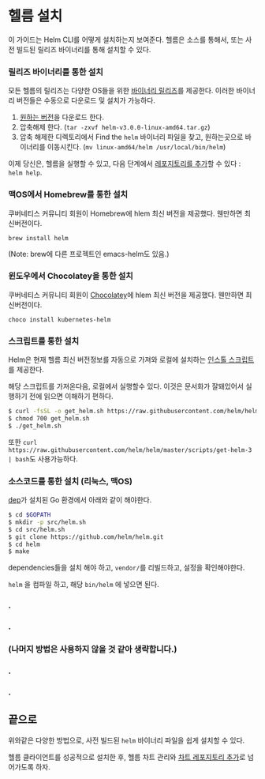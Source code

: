 # 헬름 설치

이 가이드는 Helm CLI를 어떻게 설치하는지 보여준다. 헬름은 소스를 통해서, 또는 사전 빌드된 릴리즈 바이너리를 통해 설치할 수 있다.



### 릴리즈 바이너리를 통한 설치

모든 헬름의 릴리즈는 다양한 OS들을 위한 [바이너리 릴리즈](https://github.com/helm/helm/releases)를 제공한다. 이러한 바이너리 버전들은 수동으로 다운로드 및 설치가 가능하다.

1. [원하는 버전](https://github.com/helm/helm/releases)을 다운로드 한다.
2. 압축해제 한다. (`tar -zxvf helm-v3.0.0-linux-amd64.tar.gz`)
3. 압축 해제한 디렉토리에서 Find the `helm` 바이너리 파일을 찾고, 원하는곳으로 바이너리를 이동시킨다. (`mv linux-amd64/helm /usr/local/bin/helm`)

이제 당신은, 헬름을 실행할 수 있고,  다음 단계에서 [레포지토리를 추가](https://helm.sh/docs/intro/quickstart/#initialize-a-helm-chart-repository)할 수 있다 : `helm help`.



### 맥OS에서 Homebrew를 통한 설치

쿠버네티스 커뮤니티 회원이 Homebrew에 hlem 최신 버전을 제공했다. 웬만하면 최신버전이다.

```console
brew install helm
```

(Note: brew에 다른 프로젝트인 emacs-helm도 있음.)



### 윈도우에서 Chocolatey을 통한 설치

쿠버네티스 커뮤니티 회원이 [Chocolatey](https://chocolatey.org/)에 hlem 최신 버전을 제공했다. 웬만하면 최신버전이다.

```console
choco install kubernetes-helm
```



### 스크립트를 통한 설치

Helm은 현재 헬름 최신 버전정보를 자동으로 가져와 로컬에 설치하는 [인스톨 스크립트](https://raw.githubusercontent.com/helm/helm/master/scripts/get-helm-3)를 제공한다.

해당 스크립트를 가져온다음, 로컬에서 실행할수 있다. 이것은 문서화가 잘돼있어서 실행하기 전에 읽으면 이해하기 편하다.

```bash
$ curl -fsSL -o get_helm.sh https://raw.githubusercontent.com/helm/helm/master/scripts/get-helm-3
$ chmod 700 get_helm.sh
$ ./get_helm.sh
```

또한 `curl https://raw.githubusercontent.com/helm/helm/master/scripts/get-helm-3 | bash`도 사용가능하다.



### 소스코드를 통한 설치 (리눅스, 맥OS)

[dep](https://github.com/golang/dep)가 설치된 Go 환경에서 아래와 같이 해야한다.

```bash
$ cd $GOPATH
$ mkdir -p src/helm.sh
$ cd src/helm.sh
$ git clone https://github.com/helm/helm.git
$ cd helm
$ make
```

dependencies들을 설치 해야 하고, `vendor/`를 리빌드하고, 설정을 확인해야한다.

`helm` 을 컴파일 하고, 해당 `bin/helm` 에 넣으면 된다.



### .

### .

### (나머지 방법은 사용하지 않을 것 같아 생략합니다.)

### .

### .

### 



## 끝으로

위와같은 다양한 방법으로, 사전 빌드된 `helm` 바이너리 파일을 쉽게 설치할 수 있다.

헬름 클라이언트를 성공적으로 설치한 후, 헬름 차트 관리와 [차트 레포지토리 추가](https://helm.sh/docs/intro/quickstart/#initialize-a-helm-chart-repository)로 넘어가도록 하자.

